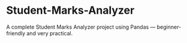 # Student-Marks-Analyzer
A complete Student Marks Analyzer project using Pandas — beginner-friendly and very practical. 
